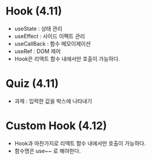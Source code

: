 # Hook (4.11)

- useState : 상태 관리
- useEffect : 사이드 이펙트 관리
- useCallBack : 함수 메모이제이션
- useRef : DOM 제어
- Hook은 리액트 함수 내에서만 호출이 가능하다.

# Quiz (4.11)

- 과제 : 입력한 값을 박스에 나타내기

# Custom Hook (4.12)

- Hook과 마찬가지로 리액트 함수 내에서만 호출이 가능하다.
- 함수명은 use~~ 로 해야한다.
